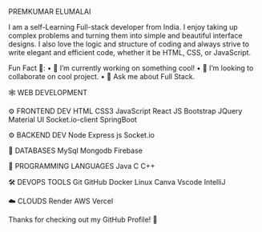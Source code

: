 PREMKUMAR ELUMALAI

I am a self-Learning Full-stack developer from India.
I enjoy taking up complex problems and turning them into simple and beautiful interface designs.
I also love the logic and structure of coding and always strive to write elegant and efficient code, whether it be HTML, CSS, or JavaScript.


Fun Fact 🎈:
• 🔭 I’m currently working on something cool!
• 👯 I’m looking to collaborate on cool project.
• 💬 Ask me about Full Stack.

🕸️ WEB DEVELOPMENT

⚙️ FRONTEND DEV
HTML CSS3 JavaScript React JS Bootstrap JQuery Material UI Socket.io-client SpringBoot

⚙️ BACKEND DEV
Node Express js Socket.io 

📅 DATABASES
MySql Mongodb Firebase 

🎯 PROGRAMMING LANGUAGES
Java C C++

🛠️ DEVOPS TOOLS
Git GitHub Docker Linux Canva Vscode IntelliJ

☁️ CLOUDS
Render AWS Vercel

Thanks for checking out my GitHub Profile! 🙏
